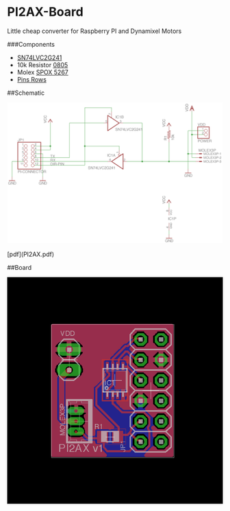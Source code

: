 # PI2AX-Board
Little cheap converter for Raspberry PI and Dynamixel Motors 


###Components
* [SN74LVC2G241](http://uk.farnell.com/webapp/wcs/stores/servlet/ProductDisplay?catalogId=15001&langId=44&urlRequestType=Base&partNumber=2334889&storeId=10151)
* 10k Resistor [0805](uk.farnell.com/webapp/wcs/stores/servlet/ProductDisplay?catalogId=15001&langId=44&urlRequestType=Base&partNumber=2073612&storeId=10151)
* Molex [SPOX 5267](http://uk.farnell.com/webapp/wcs/stores/servlet/ProductDisplay?catalogId=15001&langId=44&urlRequestType=Base&partNumber=9979620&storeId=10151)
* [Pins Rows](http://uk.farnell.com/webapp/wcs/stores/servlet/ProductDisplay?catalogId=15001&langId=44&urlRequestType=Base&partNumber=1803928&storeId=10151)

##Schematic

<p align="center">
<img src="schematic.png"/>
</p>
[pdf](PI2AX.pdf)


##Board

<p align="center">
<img src="board.png"/>
</p>
